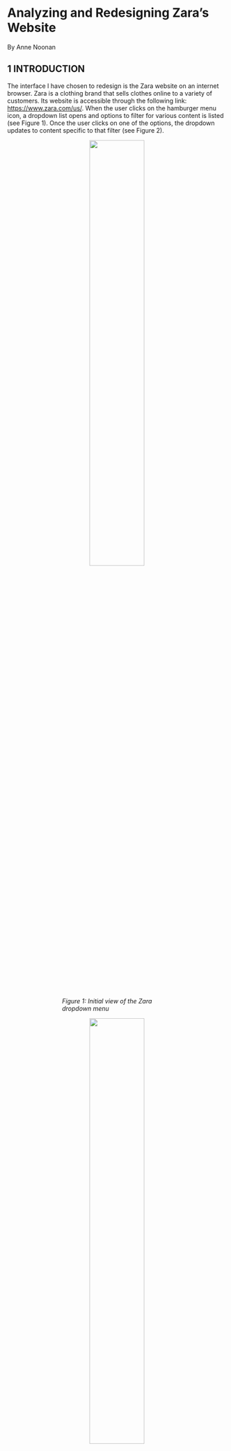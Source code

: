 # Analyzing and Redesigning Zara’s Website
By Anne Noonan

## 1 INTRODUCTION 

The interface I have chosen to redesign is the Zara website on an internet browser.
Zara is a clothing brand that sells clothes online to a variety of customers. Its
website is accessible through the following link: https://www.zara.com/us/. When
the user clicks on the hamburger menu icon, a dropdown list opens and options
to filter for various content is listed (see Figure 1). Once the user clicks on one of
the options, the dropdown updates to content specific to that filter (see Figure 2).

<p align="center" ><img src="./resources/sidebar1.png" style="  display:block;margin-left: auto;margin-right: auto;width: 50%;"></p>

<p><em style="  display:block;margin-left: auto;margin-right: auto;width: 50%;">Figure 1: Initial view of the Zara dropdown menu</em></p>

<p align="center" ><img src="./resources/sidebar2.png" style="  display:block;margin-left: auto;margin-right: auto;width: 50%;"></p>

<p align="center" ><em style="  display:block;margin-left: auto;margin-right: auto;width: 50%;">Figure 2: View of the Zara dropdown menu when the user clicks a
filter (in this example, the user clicked the filter for “WOMAN”</em></p>

## 2 INITIAL NEEDFINDING

To gather more information about what possible improvements can be made to
the content filtering option of the Zara website interface, the following problem
space and user types need to be explored. Interviews will be conducted with several participants and the product reviews of the application will be reviewed
to further understand these users’ needs from the context of this problem space.

### 2.1 PROBLEM SPACE

Users, particularly those who are conducting online shopping for clothing, require
the ability to filter for relevant content. Whether they wish to filter by gender, age,
or fashion line, users are inundated with the many items available for sale on
Zara’s website. Therefore, the ability to dynamically filter to display content
relevant to their search is vital to them being able to browse, select, and purchase
clothes with the best experience possible.

Several issues exist with the current design of Zara’s website. The words in the
dropdown menu overlap the images displayed on screen making the filters
difficult to read, the words within the dropdown menu are small and difficult to
read relative to the rest of the content displayed on the page, et cetera. However,
the main issue is that the spacing between filters and the overall layout of the menu
is confusing for users to understand how the filters are sorted. Also, upon selecting
filters, it is difficult to determine what filters are being applied to the content
displayed on screen. The target domain is to enable users to understand the filters
available to them, understand filters applied to the displayed content currently,
and dynamically adjust them as their shopping needs evolve.

### 2.2 USER TYPES

In the United States alone, 69% of the population has shopped online and 25%
shop online at least once per month (Ouellette, 2021). Most of these shoppers (59%)
bought clothing items (Ouellette, 2021). Men and women equally shop online
(Smith, 2015). In terms of age, millennials (age 18 – 34) spend more money online
than any other age group but also, one in four shoppers in the US is over the age
of 55 (Smith, 2015). Therefore, given these statistics, the age population of users to
be surveyed is anyone over the age of 18 and there will be no gender isolated for
this project. In terms of motivations, these users are interested in browsing and
potentially buying clothing related items online through a browser from Zara.
They may have varying levels of expertise with technology, but overall, they are expert shoppers (meaning they have shopped frequently for items in the past, whether that be online or in brick-and-mortar stores).

### 2.3 INTERVIEWS

I will interview five participants to understand the needs of users of Zara’s website. The interview will be semi-structured to enable further open-ended
exploration of this interface.

#### 2.3.1 SELECTING INTERVIEW PARTICIPANTS

In this exercise, I will select users who are at least 18 years old and who have purchased clothes online in the past, as they are proxy users for Zara’s website.
They will have experience in online shopping but not necessarily with Zara’s website, which will help target the needs of a novice user (as online shopping
should require no learnability). They were recruited through my family and friends.

#### 2.3.2 PERFORMING THE INTERVIEW

The interview will begin by asking how the participant like to filter for relevant clothing. To transition to the specific experience regarding Zara’s website, I will
ask them to navigate the Zara’s website for clothes relevant to them. I will take notes of what actions and particular filters they perform on the website to filter for content relevant to them. I then will ask them to reflect on their experience and what they particularly liked or disliked about the experience, particularly with
regards to filtering.

#### 2.3.3 INTERVIEW QUESTIONS

1. What websites do you typically use when online shopping for clothes?
2. What sort of “filters” do you use when you shop for clothing in brick-and-
    mortar stores?
3. What sort of filters do you prefer on online clothing shopping sites to
    ensure only relevant content is displayed?
4. What devices to you typically use to online shop?
5. When you online shop, what is typically going on around you?
6. Who are you typically shopping for?
7. How often do you adjust filters while browsing for clothes online?
8. Browse for clothes on Zara’s website for five minutes. What do you think
    of your experience, particularly with being able to find relevant content
    and, if used, being able to use filtering?

#### 2.3.4 DATA INVENTORY

The following is a data inventory of what the interview is attempting to address
and which interview question (IQ) maps to each data inventory item.

1. Who are the users? ( _IQ1, IQ2, IQ 5 , IQ 6 , & IQ 8_ )

    Users are men and women age 18 and older. They are motivated by
    efficiency—how can they find relevant clothes in a limited amount of time
    and use filters to expedite that experience. They may have varying levels
    of expertise with fashion terminology and with abilities (e.g., eye sight and
    focus).
2. Where are the users? ( _IQ 5_ )
    
    Typically, the user is at home, at work, or in social settings.
3. What is the context of the task? ( _IQ 1 , IQ4, IQ5, IQ6, & IQ7_ )
    
    The users are using their laptops, desktop, and phones to browse for
    content. They are typically shopping for themselves. They typically have a
    particular item in mind to purchase and do not browse for pleasure rather
    than with a goal.
4. What are their goals? ( _IQ2, IQ 3 , & IQ 6_ )
    
    To find clothing items that they are looking for in terms of cut, style, size,
    and price as efficiently as possible. They are motivated by convenience.
5. What do they need? ( _IQ2, IQ 3 , IQ 4 , IQ5, & IQ 6_ )

    An easy way to navigate the site and filter for relevant content. A smooth,
    simple layout so they can focus on the shopping task at hand
6. What are their tasks? ( _IQ7 & IQ8_ )

    Buy clothing relevant to them
7. What are their subtasks? ( _IQ7 & IQ8_ )

    Browse for relevant clothing. Compare relevant clothing. Select relevant clothing. Purchase relevant clothing.

#### 2.3.5 POTENTIAL BIASES

There are several sources of potential bias in this needfinding method. First, I
recruited from my family and friends so there is potential for social desirability
bias. I tried to mitigate this by trying to give them free reign of using the website
with limited prompting. However, I had to intercede to give instructions as the
homepage was not intuitive for filtering and browsing for content. In this regard,
there is a potential for confirmation bias as I am interceding in on their experience
on navigating through the website. I tried to be impartial to mitigate this and
enable them to choose freely between the search bar versus hamburger filtering
methods. There is also potential for recall bias because the initial questions
surround the user’s reflection on their previous experience. This is mitigated by
observing the user’s behavior in the eighth question of the interview. The last
potential bias is observation bias—the user may act differently given they are
being observed. This bias was difficult to mitigate.

### 2.4 PUBLIC REVIEW ANALYSIS

I reviewed both a summary from a UI/UX designer’s evaluation of online clothes
store websites and 100 online reviews of Zara through Trust Pilot (filtering those
that mention the website in the review).

#### 2.4.1 SUMMARY

Overall, the website is not responsive as it does not render well on a variety of
devices and window or screen sizes (Li, 2020). Predominantly, complaints about
the website focused upon the filtering and search capabilities of the website. Below
is a summarized list of findings:

- Filters for number of products to show per row do not work (Li, 2020)
- Missing breadcrumbs and list entirety of categories on side which is
    confusing (Li, 2020)
- Colors are written out rather than colored (Li, 2020)
- Cannot chose more than one filter (Li, 2020)
- App/website is not easy to navigate given poor filters. Users must
    extensively browse in order to find something they’re looking for ( _Zara is_
    _rated “bad” with 1.4 / 5 on Trustpilot_ 2021 )
- Website is not easy to use especially when using a phone ( _Zara is rated “bad”_
    _with 1.4 / 5 on Trustpilot_ 2021 )
- Landing page and difficulty in getting into the categories is difficult for
    searching ( _Zara is rated “bad” with 1.4 / 5 on Trustpilot_ 2021 )
- Scrolling through items is very difficult due to random popups, difficulty
    scrolling, uneven use of images, completely asymmetrical images.
    Scrolling is nearly endless ( _Zara is rated “bad” with 1.4 / 5 on Trustpilot_ 2021 )
- Navigating back to the filter menu takes you to another random item or
    page and doesn’t navigate the user back to where they were ( _Zara is rated_
    _“bad” with 1.4 / 5 on Trustpilot_ 2021 )
- Lack of variety of size filters ( _Zara is rated “bad” with 1.4 / 5 on Trustpilot_
    2021 )
- Size of text difficult to read, difficult to use for the visually impaired ( _Zara_
    _is rated “bad” with 1.4 / 5 on Trustpilot_ 2021 )
- Can’t sort search results ( _Zara is rated “bad” with 1.4 / 5 on Trustpilot_ 2021 )
- App is not intuitive to use ( _Zara is rated “bad” with 1.4 / 5 on Trustpilot_ 2021 )

#### 2.4.2 DATA INVENTORY

The following is a data inventory of what the interview is attempting to address.

1. Who are the users?

    Users are men and women age 18 and older. They are motivated by
    efficiency, particularly how easy it is to navigate the website
2. Where are the users?

    Worldwide
3. What is the context of the task?

    They particularly shop to buy rather than browse for content.
4. What are their goals?

    To find clothing items that they are looking for in terms of cut, style, size, and price as efficiently as possible. They are motivated by convenience.
5. What do they need?

    An easy way to navigate the site and filter for relevant content. A smooth,
    simple layout so they can focus on the shopping task at hand
6. What are their tasks?

    Buy clothing relevant to them
7. What are their subtasks?

    Browse for relevant clothing. Compare relevant clothing. Select relevant
    clothing. Purchase relevant clothing.

#### 2.4.3 POTENTIAL BIASES

The potential for response bias is the biggest source of possible bias for this
needfinding method. The overall score of Zara was 1.4/5, which is a negative score.
Those that are upset with the service of a company are more likely to write a
review, and as they are upset, the review is most likely to be negative. Also, as I
was reviewing the responses, there is potential that I am picking reviews that
confirm my own beliefs about the problem space (an example of confirmation
bias). To mitigate this, I tried to review every comment that mentioned the website
and then parsed them, making notes to ensure that each point was captured,
almost to the extent of including irrelevant information to this problem space.

### 2.5 SUMMARY OF FINDINGS

Most users use Amazon or Walmart when online shopping for clothes. Filters they
use between online shopping for clothes versus shopping in brick-and-mortar
stores. Users prefer to shop sales, by price, type of item, and brand. They shop by
convenience, both through phone, desktop, and laptop. They are typically focused
on their task, or shopping while at work or school. They adjust filters when content
displayed is not relevant. They typically shop for themselves or their family. They
used the search bar moreso than the hamburger but had difficulty finding where
to search for content. The spacing is very important, and visually impaired people
have difficulty using the search and filtering functionality, implying there is room for improvement for font size, color, and spacing. Navigating the website is
difficult, particularly for reversing through navigation. Their needs are as follows,
which include improvements to the existing interface rather than new features:

- Inclusive design for the visually impaired
- Ability to understand filters and apply them as needed
- Ability to revert filter settings
- Flexibility of filtering methods

## 3 HEURISTIC EVALUATION

There are nine basic principles of usability involved in a heuristic evaluation
(Nielsen & Molich, 1990). They are as follows: simple and natural dialogue, speak
the user’s language, minimize the user’s memory load, be consistent, provide
feedback, provide clearly marked exits, provide shortcuts, good error messages,
and prevent errors. Zara’s filtering interface will be evaluated against these
principles.

### 3.1 SIMPLE AND NATURAL DIALOGUE / SPEAK THE USER’S LANGUAGE

To some extent, the language used on Zara’s website is **simple** and natural,
following the user’s language. However, there are deviances that vary enough to
confuse the user. This includes use of phrases such as “Zara Srpls,” “Co-ord sets,”
“Join life collection,” “Zarattribute,” “Zara Origins,” and “Zaraseries.” These
phrases are not intuitive to the user, as the differences between these “collections”
or filters in the dropdown are nuanced and not natural words or spellings to
indicate to the user what these collections or filters mean.

### 3.2 MINIMIZE THE USER’S MEMORY LOAD

When the user clicks a filter in the drop down, the menu disappears, and the user
must click the dropdown menu again to see what filters are selected in terms of
categories. While the users’ selections are saved thus minimizing the user’s
memory load, they are not immediately aware or reminded of what current
categorical filters are applied until clicking on the dropdown.


### 3.3 BE CONSISTENT

There are two predominant issues with **consistency**. One is the lack of simple and
natural language—the words that the user encounters as categorical filters are not
intuitive to the user as they are not consistently used in any context outside of the
Zara website/company.

The other issue is the lack of consistent spacing and sorting of categories in the
dropdown menu. There is a parent category, “Collection,” which contains several
subcategories such as Party, Fall Must Haves, and Best Sellers, as well as categories
such as Pants, Jeans, Suits, Shoes, Bags, etc. One would argue that these categories
are not mutually exclusive nor consistent. Under Fall Must Haves, there are pants,
jeans, sweaters, etc. Jeans are a type of Pants, but they are separate categories, yet
jeans are included in the Pants category. The main issue here is that the filters are
confusing with their lack of consistency of exclusivity. It’s not consistent with what
the user understands that categorical filter to mean according to their experience
and it is not consistent within the Zara dropdown either. One would argue that
Jeans are not a collection, but that Party is. Therefore, categories aren’t consistent
and make selection difficult for the user. Also, there’s the issue that collections are
listed in the dropdown outside of the Collections parent, such as Studio Collection,
Zara Origins, and Charlotte Gainsbourgh Collection as well as categories being
listed both under the Collections parent as well as on their own, such as Lingerie.

### 3.4 PROVIDE FEEDBACK / GOOD ERROR MESSAGES / PREVENT ERRORS**

There is **limited feedback** provided within the context of the search bar which
increases the **gulf of evaluation** —how does the user know if their filters have been
applied in the way they predicted? When the user types in a search term, if the
word is included in a particular substring of a word, it will appear in a dropdown
menu. However, if it does not, there is not any suggestion for what might yield to
a user a successful search experience. It only shows the user that there are no
results. It does not suggest what filters are available to the user, although clearly,
there is a limited library of search terms available to the user, but this is not
indicated nor displayed in exhaustion. It encourages the user from typing in search
terms that do not exist and does not provide them the context of what filters would result in more search results. The screen does not show what filters are applied
unless the Filter option is open (checkmarks are displayed) or the dropdown menu
is displayed.

### 3.5 PROVIDE CLEARLY MARKED EXITS

When clicking the Search option, the user has no clear exit for how to exit this
screen. They must use the browser back buttons to navigate back to their previous
page, which does not necessarily take them back to their original view. However,
with the dropdown menu, there is a clear indication of how to exit the sidebar—
there is an “X” icon. With the Filters option, the user can unclick a checkmark to
remove the filter, which is a clearly marked exit. There is also no clear way to not
indicate a gendered filter.

### 3.6 PROVIDE SHORTCUTS

The site provides several shortcuts to the user—the dropdown, search bar, and
filters options. These all enable the user to apply filters in varying ways, which
provides the user shortcuts to filtering.

## 4 INTERFACE REDESIGN

The following is a card prototype of the interface redesign.

### 4.1 ZARA HOMEPAGE

The first card is a simplistic redesign of the Zara homepage (Figure 3). The
hamburger icon and the filter option, typically not immediately noticeable to
users, are eliminated. Only the Search option remains, yet it combines the abilities
of the eliminated dropdown categorical menu and the filter options, as will be
clear in Card 2.

<p align="center" ><img  src="./resources/redesign.png" style="  display:block;margin-left: auto;margin-right: auto;width:90%"></p>

<p align="center" ><em style="  display:block;margin-left: auto;margin-right: auto;width: 90%;">Figure 3: Card 1, Card 2, and Card 3, the redesigned Zara homepage, redesigned Zara search page, and redesigned Zara search results page</em></p>

### 4.2 SEARCH / FILTER PAGE

The second card is a near-total redesign of the Zara search view (Figure 3). There
are three sections: filters, applied, and recent. In the filters section, there are
dropdown menus for Collections, Type, Gender, Age, and Size. The user has the
option of adding as many or as few filters as they wish, and filters are categorized
for them into those five buckets. The dropdowns enable the user to see what
options for filtering are available to them using the dropdown menus for each
subsection of filter types.

In the applied section, the user can see what filters are currently being applied.
They can eliminate those filters by clicking the “X” icon on the relevant filter tag.
They can also see under which category that filter belongs as well, in case they
want to add additional filters that are similar.

In the Recents section, the text is grey so the user visually can see that the filters
are not being applied currently. They understand that these are filters that have
been recently applied in the past in their relevant categories. The user can delete
them from the Recents category if they wish by clicking the “X” icon on the
relevant tag.


### 4. 3 SEARCH RESULTS PAGE

The third card is a subtle redesign of the Zara search results page (Figure 3). It lists
the filters that are applied at the top of the screen and allows the user to eliminate
the filter as they wish by clicking the “X” icon on the filter tag. The page will
dynamically load and adjust the displayed content based on the user’s actions. If
the user wishes to add additional tags or return to the search page to edit their
selections, they can do so by clicking the “Adjust Search” option.

## 5 INTERFACE JUSTIFICATION 

This interface redesign addresses many of the requirements as outlined in the
needfinding exercise and the heuristic evaluation.

### 5 .1 FULFILLING THE NEEDFINDING REQUIREMENTS

This interface redesign addresses many of the requirements as outlined in the
needfinding exercise with the following:

**Requirements and How They'll Be Addressed:**
1. Inclusive design for the visually impaired the font size is larger, and shapes are used to more clearly display applied filters
2. Ability to understand filters and apply them as needed
3. Filters have been simplified/grouped together for clarity and sorted into relevant categories for the user to better understand their meaning
4. Ability to revert filter settings The user is provided with multiple means of removing filter settings both with the “X” buttons in the filter tags as well as the “Adjust Search” button
5. Flexibility of filtering methods The search parameters are saved, and the user can adjust the search parameters with the “Adjust Search” button. Also, the user can apply multiple filters such as multiple collections if they wish

### 5.2 ADDRESSING FINDINGS IN THE HEURISTIC EVALUATION

In the heuristic evaluation, multiple positive and negative aspects of the interface
were noted. This prototype addresses those principles outlined in the evaluation.

#### 5.2.1 SIMPLE AND NATURAL DIALOGUE / SPEAK THE USER’S LANGUAGE

The filters have been **simplified** to consolidate similar filters into a grouped filter,
such as Pants and Jeans and Knitwear, Hoodies, and Sweatshirts, etc. This makes
the mappings of filters more intuitive for the user. Also, in case the user is a fan of
shopping by collection and like the new-age language of collections such as “Zara
Srpls” and “Zarattribute,” they can now filter by whichever collections they wish
with the collections categorical filter. The user can now understand that these are
collections rather than puzzle at what that filter could possibly mean. This is
addressed through the concept of mapping.

#### 5.2.2 MINIMIZE THE USER’S MEMORY LOAD

When the user decides which filters they wish to apply, the filters applied are
displayed at the top of the screen of their search results page and saved in case
they decide to adjust the search parameters and return to the filtering/search page.
Also, the Recents section on the filtering/search page helps the user remember
filters they’ve used in the past and which categories they were under, in case they
wish to revisit those filters. This **minimizes the user’s memory load** in trying to
remember which filters are applied and which filters they’ve applied in the past.


#### 5.2.3 BE CONSISTENT

The categorical filters have been addressed in 5.2.1. The re-sorting and
categorization of these filters help the user to have a **consistent** filtering experience
that they’ve had on other online clothing store sites.

The other issue regarding lack of consistent spacing and sorting of categories in
the dropdown menu have been addressed with the structuring design principle.
The user understands moreso what the parent category relationship of each filter
is by the category listed above the relevant dropdown of children filters. The
inconsistent spacing has been eliminated. Also, by sorting filters into relevant
categories, users can better understand what the function of each filter does. Their
mutual exclusivity of filters is addressed because the user can now use multiple
filters at once to tailor their search results. If they wish to view the Fall Must Haves
collection and particularly, only pants, they can apply those filters. Also, the user
can access all filtering requirements from a single page, rather than have three
options of using a hamburger icon/sidebar menu, a search bar with limited key
terms, and another filters button. Everything has been consolidated to make the
user’s experience consistent.

#### 5.2.4 PROVIDE FEEDBACK / GOOD ERROR MESSAGES / PREVENT ERRORS

Originally, the lack of **feedback** increased the **gulf of evaluation** for users as if
they used the search bar, the library of key terms was limited to a select few, and
essentially a limited subset of the library is displayed to the user given they type
in a few characters. To prevent the user from searching for a filter that doesn’t
exist, the user is now aware of what filters do exist using dropdown menus that
display to the user all options available for them to filter. This prevents the user
from making an error/mistake of typing in a filter that is not supported by Zara.

A positive of the interface, however, was that this search screen did show which
filters are applied, but only when the Filter option is open (checkmarks are
displayed) or the dropdown menu is displayed. That is addressed via tags on the
search results page as well as on the filter/search page in the Applied section.


#### 5.2.5 PROVIDE CLEARLY MARKED EXITS

The user now has a clear path for exiting the search parameters page and not
applying their changes with the “X” button on the top left of the page. The user
can also alternatively press submit and their changes to the filters will be applied
and saved in case they wish to return to the page to adjust them. There are also
more inclusive filters and enable the user to select a gendered / size filter if they
wish, but these filters are not assumed as they were in the original design.

#### 5.2.6 PROVIDE SHORTCUTS

The site already provides several shortcuts to the user—the dropdown, search bar,
and filters options. These all enable the user to apply filters in varying ways, which
provides the user shortcuts to filtering. While this functionality has been
simplified into a single search/filtering page now which would limit the number
of shortcuts, more shortcuts are applied by allowing the user to exit the filtering
page without saving changes and remove filters dynamically while reviewing the
search results.

## 6 EVALUATION PLAN

### 6.1 PROCESS

The prototype will be evaluated via a qualitative evaluation using an interview.
The participants will be my colleagues from work and my family, due to ease of
proximity and their user type similarity to those focused upon in the needfinding
exercise. They will be recruited through text message. I will interview 3-5 people.
The interviews will be conducted virtually and in-person. For virtual interviews,
the link to the Zara site will be sent via email along with an image of the card
prototype as displayed in section 4. First, I will ask the user to use the Zara website
to browse for clothing for about 2 – 5 minutes. Then, I will ask them about their
experience using the site. Then, I will ask them to review my prototype. I will ask
them to guide me through their thoughts on the process and cards of the
prototype. I then will ask them for their final feedback regarding the prototype
and ask them if it fulfills the requirements outlined in section 2.5. All sessions will be recorded through audio on my phone and I will take notes on visually what is
happening.

This interview is semi-structured to enable the user to guide me through their thought process and what they believe is important in terms of the prototype and if additional needfinding or redesigns are necessary for the interface. Questions I plan on answering include:

1. Do you find the interfaces easy to navigate?
2. Are you able to understand filters and apply them as needed?
3. Are you able to dynamically revert and change filter settings?
4. What options for filtering are available and do you find them sufficient?

### 6 .2 DATA INVENTORY / REQUIREMENTS

The four questions listed at the bottom of section 6.1 address the requirements of:

1. Inclusive design for the visually impaired
2. Ability to understand filters and apply them as needed
3. Ability to revert filter settings
4. Flexibility of filtering methods

While this exercise will probably not provide answers to some of the data
inventory questions such as who or where the users are, special attention will be
paid to the environment in which they are conducting the interview as to
understand the context of their task. In asking them question 4 in section 6.1, I will
better understand what their goals and needs are while they provide context as to
the sufficiency to which the options satisfy them. I will make note of what their
tasks and subtasks are while observing them use Zara’s website and noting their
comments on the prototype.

### 6.3 POTENTIAL BIASES

There are a few sources of potential bias in this evaluation plan. First, I recruited
from my family and friends so there is potential for social desirability bias. I tried
to mitigate this by trying to give them free reign of using the website with limited
prompting and also by preparing my structured questions in advance. There is also potential for recall bias because the initial questions surround the user’s
reflection on their previous experience. This is mitigated by observing the user’s
behavior as well as asking them about their experience immediately after using
the interface in question. The last potential bias is observation bias—the user may
act differently given they are being observed. This bias is difficult to mitigate given
how unnatural the virtual interviews can be.

## 7 EVALUATION EXECUTION

Overall, four participants took part in the evaluation exercise. The raw results
(notes) from the investigation are included in Appendix 9.2.

### 7.1 REFLECTION

The sessions went well, but because they were all conducted virtually, there were
at times technical difficulties/issues with tech fluency on behalf of the participants
and the video conferencing software. In the future, in-person interviews would be
preferred to mitigate any tech/tech fluency issues. All the sessions were the
essentially same and followed the same structure, except for asking some
clarifying questions where necessary and answering questions that the
participants asked or giving them additional clarification on an interface.
Organizationally, the same flow would be followed. One change would be to
include a bit more context to the participants initially on what a card prototype is
and how it works so that more relevant feedback can be collected more efficiently.
Also, designing and using a higher fidelity prototype design could enable the
users to be able to interact with the site so that the comparison between the Zara
website and the prototype are clearer. Many participants were confused and could
not get a feel for the site because of the lack of interactivity of the prototype.

### 7.2 SUMMARY

The raw results are included in Appendix 9.2. Participant 1 was not a fan of the
original Zara interface in that the filters did not work as expected (e.g., the jeans
filter did not just show denim pants but also showed denim backpacks and other
irrelevant results). They did not like that the site assumed certain filters, particularly around gender. Also, the interface did not reveal which filters were
available to them and they had difficulties navigating categories. For the
prototype, they were confused about age filter. They understood mappings better
between filters due to the parent category and liked the ability to save searches
and navigate the site. They liked the dynamic filter adjustment on the results page
and wished for more subfilters.

Participant 2 thought the Zara interface was easy to navigate but wasn’t a fan of
how some filters were assumed by the site (gender). They thought the prototype’s
inclusion of the collections filter was confusing and didn’t like the age and size
filtering. Dynamic adjustment of filters/subfilters available to them would be ideal.

Participant 3 did not like that the Zara site did not have intuitive filters and often
could not come up with filter combinations that would allow them to receive more
than zero results so they found it difficult to find what they were looking for. The
flow of the prototype wasn’t consistent with their experience filtering for clothes
on other online sites and did not like or understand the age filter.

Participant 4 thought the prototype filters page is overwhelming and would prefer
if it was all collapsed into a list with subfilters. They liked the inclusion of recent
history on the filtering page.

### 7.3 ANALYSIS

The main takeaways for improving the interface based on the feedback given from
the interviews is as follows:

1. Consistency with the user’s experience – the user would prefer to have the hamburger icon with a dropdown of all filters
2. Mapping – age and collections were not filters easily understood or liked
    by many of the participants. These should be eliminated as filters
3. Funneling search – the users would prefer to have search results funneled
    (i.e., relevant subfilters appear after a parent filter is clicked, care less about
    the board search categories and more for how to tailor the results to be
    most relevant to what they’re looking for, want irrelevant filters to
    disappear, particularly if they won’t reveal any search results)


The feedback regarding the consistency surprised me because I thought the users
would value the transparency of what filters are available to them in this prototype
over the assumed filtering currently done by Zara’s website. Instead, they wanted
a mix of consistency that enables specificity for a better user experience. I did
expect feedback regarding the mappings—I tried to improve them incrementally
from what the mappings were in the initial design of Zara’s website, but overall,
users were just not a fan of the categories of Age and Collections.

### 7. 4 CHANGES TO MAKE IN THE NEXT ITERATION

In another round of prototyping and evaluation, I would eliminate the categories
of Age and Collections as they were filters not liked or well understood by the
participants in the evaluation exercise. I also would redesign the prototype to be a
dropdown bar and eliminate the search bar entirely from the front page. I then
would investigate through additional needfinding exercises (particularly focus
groups) around what parent categories and subcategories they’d like to see in the
dropdown menu, and I would allow for better, funneled filtering within the
dropdown menu. I would keep the tags on the search result page so the user has
less cognitive load and can dynamically adjust filters on the search results page as
this was a feature liked by the participants.

Overall, for the prototype, it was somewhat a success when these results are
compared against the requirements initially set by the needfinding exercise. There
was no critical feedback given for the improving the experience for the visually
impaired, therefore, this requirement was satisfied. However, the filters of age and
collections weren’t easy for users to understand, so these should be eliminated to
accomplish the requirement of “easily understood filters.” The participants
understood how to revert filter settings successfully and liked the flexible filtering
methods.


## 8 REFERENCES

1. Ouellette, C., Published by Coral Ouellette Coral Ouellette is a writer who specializes in digital marketing and affiliate marketing. In her spare time, Ouellette, P. by C., & Coral Ouellette is a writer who specializes in digital marketing and affiliate marketing. In her spare time. (2021, January 6). Online shopping statistics you need to know in 2021. OptinMonster. Retrieved December 5, 2021, from https://optinmonster.com/online-shopping-statistics.
2. Smith, C. (2015, February 23). The surprising facts about who shops online and on Mobile. Business Insider. Retrieved December 5, 2021, from https://www.businessinsider.com/the-surprising-demographics-of-who-shops-online-and-on-mobile-2014-6.
3. Li, M. (2020, May 5). Design evaluation of three popular fashion websites - H&M, Levi's, Zara. Medium. Retrieved December 5, 2021, from https://medium.com/@meijie92/design-evaluation-of-three-popular-fashion-websites-h-m-levis-zara-36b0e6fe81f1.
4. Zara is rated "bad" with 1.4 / 5 on Trustpilot. Trustpilot. (n.d.). Retrieved December 5, 2021, from https://www.trustpilot.com/review/www.zara.com.
5. Nielsen, J., & Molich, R. (1990). Heuristic evaluation of User Interfaces. Proceedings of the SIGCHI Conference on Human Factors in Computing Systems Empowering People - CHI '90. https://doi.org/10.1145/97243.97281

## 9 APPENDIX

### 9 .1 INTERVIEW RESULTS

#### 9.1.1 PARTICIPANT ONE RESPONSES

1. What websites do you typically use when online shopping for clothes?
    _Amazon._
2. What sort of “filters” do you use when you shop for clothing in brick and
    mortar stores?
    _Size, not so much brand. Also by type, meaning blue jeans, formal long sleeve_
    _shirts._
3. What sort of filters do you prefer on online clothing shopping forums to
    ensure only relevant content is displayed?
_Same as in brick and mortar stores, but I never have luck with that. Typically have irrelevant content after about four results. First results are sponsored content and are irrelevant, the rest are somewhat relevant. If the sponsored results are irrelevant, then usually the rest of the experience is irrelevant and unsatisfying._
4. What devices to you typically use to online shop?
    _My phone for browsing in bed and your personal computer (laptop) in my living_
    _room for actual purchasing._
5. When you online shop, what is typically going on around you?
    _I online shop while working._
6. Who are you typically shopping for?
    _Myself._
7. How often do you adjust filters while browsing for clothes online?
    _Not often. I usually only shop for one thing at a time._
8. Browse for clothes on Zara’s website for five minutes. What do you think
    of your experience, particularly with being able to find relevant content
    and if used, being able to use filtering?
    _Spends lots of time looking around. Uses the search bar. Can’t find a lot of options._
    _Chooses jeans and then must add filter for men’s jeans. There’s a “filters” button_
    _which lets allows you to add filters (size, etc.). Unsure of what joins life is._
    I guided the participant to the hamburger icon to try to see their experience
    there
    _I couldn’t find it right away. Unsure of what special prices are. 500 errors on the_
    _website._
9. Hamburger experience
    _Hard to know what collections is and what the order is. Alphabetical would make_
    _more sense. No scroll bar. Huge gaps between sections. It could be better with_
    _spacing—poor spacing between words but huge gaps. Lots of distractions—huge_
    _white spacing and moving pictures and very small font. Able to navigate backward_
    _through the menu. Able to get to where he needed to be. Filters move when clicked_
    _and relationship with bottom items move unintuitively so relationship between_
    _parent and children filters is confusing._


#### 9.1.2 PARTICIPANT TWO RESPONSES

1. What websites do you typically use when online shopping for clothes?
    _Amazon and Walmart_
2. What sort of “filters” do you use when you shop for clothing in brick and
    mortar stores?
    _Something that’s not expensive. Size._
3. What sort of filters do you prefer on online clothing shopping forums to
    ensure only relevant content is displayed?
    _T-shirt. Price. Rating. Size. Do not filter for types of clothes or by gender_
4. What devices to you typically use to online shop?
    _Phone, laptop, desktop, and sometimes an iPad. Convenience motivates which_
    _devices used (easier to boot up iPad than computer). Phone has social media links._
    _Phone has capability to scan bar codes in store._
5. When you online shop, what is typically going on around you?
    _Chaos—online shopping while socializing or at school_
6. Who are you typically shopping for?
    _My family members and myself_
7. How often do you adjust filters while browsing for clothes online?
    _If I’m shopping for one thing and the results aren’t relevant, I’ll use additional_
    _filters_
8. Browse for clothes on Zara’s website for five minutes. What do you think
    of your experience, particularly with being able to find relevant content
    and if used, being able to use filtering?
    _Used the search bar and searched for sweaters. The filter assumed she was female._
    _Photos all look different with strange postures and backgrounds so it is difficult to_
    _compare actual clothing and fit. Colors are strange words and don’t make sense_
9. Hamburger experience
    _The dropdown menu is very squished. Due to layout of the overall website, it did_
    _not look like all content was displayed. Liked the view size option. Spacing when_
    _filters are applied—there are awkward spacings between filters, can evenly space_
    _and expand and push filters around. Didn’t know that they were filters due to_
    _confusing “Filters” button on the website._


#### 9.1.3 PARTICIPANT THREE RESPONSES

1. What websites do you typically use when online shopping for clothes?
    _Kohls_
2. What sort of “filters” do you use when you shop for clothing in brick and
    mortar stores?
    _Style (is it something I’m going like), price, size_
3. What sort of filters do you prefer on online clothing shopping sites to
    ensure only relevant content is displayed?
    _Same as brick and mortar_
4. What devices to you typically use to online shop?
    _Desktop_
5. When you online shop, what is typically going on around you?
    _Nothing—totally focused on the task_
6. Who are you typically shopping for?
    _Myself_
7. How often do you adjust filters while browsing for clothes online?
    _As needed—with shoes, you adjust based on that, versus if you context switch for_
    _pants size_
8. Browse for clothes on Zara’s website for five minutes. What do you think
    of your experience, particularly with being able to find relevant content
    and, if used, being able to use filtering?
    _Zoomed in on interface and had difficulty finding icons that enabled filtering. Had_
    _difficulty navigating the website. Searched for coats for men once guided to the_
    _hamburger icon or search bar. Looked at styles. Understood the spacing and_
    _organization of the menu but had an issue understanding organization of_
    _collections when subsection category filter was clicked into. Print was light and_
    _hard to see and categories looked redundant._

#### 9.1.4 PARTICIPANT FOUR RESPONSES

1. What websites do you typically use when online shopping for clothes?
    _Amazon, Walmart, Nike, and Target_
2. What sort of “filters” do you use when you shop for clothing in brick and
    mortar stores?
    _Sweatpants, jeans, shirts, and blouses_
3. What sort of filters do you prefer on online clothing shopping sites to
    ensure only relevant content is displayed?
    _Women, shirts, underwear, pants, etc._
4. What devices to you typically use to online shop?
    _Chromebook and cell phone. Chromebook when in school and phone when_
    _convenient from Chromebook_
5. When you online shop, what is typically going on around you?
    _Shop alone and bored_
6. Who are you typically shopping for?
    _Myself_
7. How often do you adjust filters while browsing for clothes online?
    _Occasionally, when browsing the list of categories and when results aren’t relevant_
8. Browse for clothes on Zara’s website for five minutes. What do you think
    of your experience, particularly with being able to find relevant content
    and, if used, being able to use filtering?
    _Used search bar initially and clicked on “Tops” which was listed as a popular_
    _category. Didn’t understand some category names in the hamburger icon when_
    _directed to use it. Clicked through hoodies. Liked minimalistic aesthetic but the_
    _print was too small_

#### 9.1.5 PARTICIPANT FIVE RESPONSES

1. What websites do you typically use when online shopping for clothes?
    _Amazon, Sams, and Walmart_
2. What sort of “filters” do you use when you shop for clothing in brick and
    mortar stores?
    _Sale, size, and brand_
3. What sort of filters do you prefer on online clothing shopping sites to
    ensure only relevant content is displayed?
    _Sale, size, and brand_
4. What devices to you typically use to online shop?
    _Phone and desktop_
5. When you online shop, what is typically going on around you?
    _Alone, focused on the task_
6. Who are you typically shopping for?
    _Myself and my family_
7. How often do you adjust filters while browsing for clothes online?
    _Often, gender, size, brand, and then price is typically the order in which filters are_
    _applied_
8. Browse for clothes on Zara’s website for five minutes. What do you think
    of your experience, particularly with being able to find relevant content
    and, if used, being able to use filtering?
    _Could not initially find where to filter for content. Went to search bar but would_
    _have used hamburger if she saw it initially. Did not like how models aren’t_
    _inclusive and advertising is distracting. Hamburger menu was inituitive and_
    _made sense_

### 9.2 EVALUATION RESPONSES
#### 9.2.1 PARTICIPANT ONE 

- Observation using the Zara website
    - Clicks on the search bar
    - Types in jeans, clicks enter button 
    - Mens jeans appear
    - Scrolls through for several minutes
    - Makes comment on fish eye lens image of one of the pairs of jeans
- How was your experience?
    - Alright, when you search for jeans, tough to see jackets and backpacks—not exactly relevant but guess it makes sense
    - No caption on some of the images
    - Some of the pictures are a bit weird given how the model poses to advertise the clothes — not sure of what is being advertised at times
    - Interesting items like denim portfolio and oil
    - Selection is okay
- Do you find the interfaces easy to navigate?
    - The search bar could be bigger. Filters could also be bigger. Got lucky that the filter was filtering on mens which is what he would have been looking for.
- Are you able to understand filters and apply them as needed?
    - Didn’t even really find the filters— jeans was already there
    - Didn’t understand what filters were available to him before search, unsure if he had to wait till it was populated or until he had to wait for a search
- Are you able to dynamically revert and change filter settings?
    - Yes, had issues navigating home and what that meant, not sure how these items are classified as home
    - Easy to switch filters
    - Better if filters were available to you in addition to those— assume they all come in the same size
- What options for filtering are available and do you find them sufficient?
    - You have the sub filters and another filters button
    - Pretty intuitive but tough to see
    - What is a medium if pants are typically measured by waist and leg length?
- Prototype
    - Guide me through their thoughts on the process and cards of the
       prototype
    - Square image, unsure of what that is
    - Would click the search button
    - Would direct him to the filters page to customize the search
    - Collections
    - For collections in the dropdown
    - Type - type of clothes you’re looking for
    - Gender - gender
    - Age - how you see it? Department store, men, women, etc.
    - Size - same but breaks it out by size of the waist or length of the pant
    - These are filters and results, can scroll up and down for what items you want
- Final feedback
    - No feedback, likes that it prompts you to filter rather than freeform
       text search
    - Can you save your searches? Would be good to have this feedback
    - Do you find the interfaces easy to navigate?
    - Yes much easier than the other one
- Are you able to understand filters and apply them as needed?
    - Can’t interact with the interface but easy to understand if able to
       click and if they coincide with the parent header
- Are you able to dynamically revert and change filter settings?
    - Assume yes — with the adjust your search button and the tags have
       “x”s that allow you to cancel them
    - To add you can click adjust search and click refresh
- What options for filtering are available and do you find them sufficient?
    - Helpful can use collections to adjust the search
    - Maybe instead of collections it would be helpful to have what the
       collection is right away — good to see the department or thing
       you’re looking for, funneling your search into relevant
       subcategories
    - Can further sub filter into type and etc.

#### 9.2.2 PARTICIPANT TWO

- Observation using current Zara website
    - Clicked on the mens on the side bar menu
    - Clicked on icon for picture
    - Fall and winter trail hiking collection came up
    - Clicked on it again to get info about the particular outfit
    - Dropped down into what it would be paired with
- How was your experience?
    - Overall
    - Pretty easy
- Do you find the interfaces easy to navigate?
    - Yes
- Are you able to understand filters and apply them as needed?
    - Only thing he filtered was men, and the one item came up because
       I had an interest in it, broke it down into coordinated ensemble
    - If I didn’t, this would be an issue for navigating
- Are you able to dynamically revert and change filter settings?
    - Yes pretty fluidly
- What options for filtering are available and do you find them sufficient?
    - You can filter on the site by style, fabric, collections, etc.
- Prototype
    - Guide me through their thoughts on the process and cards of the
       prototype
    - Had issues understanding the prototype
    - Probably skip collections and go into an item,
    - Go to gender, then type,
    - To change filters apply, return back to the previous screen and hone
       in on something more specific
- Final Feedback
    - No
- Do you find the interfaces easy to navigate?
    - Tough to understand if it is usable because it is a picture — doesn’t
       like the image placeholder on the first page. Doesn’t know where
       to go there
- Are you able to understand filters and apply them as needed?
    - Yes
- Are you able to dynamically revert and change filter settings?
    - Could do that easily
- What options for filtering are available and do you find them sufficient?
    - Age and size are not needed for filters
    - On the filters page, once I go into gender, some of the things could be adapted or not needed, like there shouldn’t be lingerie, it should dynamically filter
    - Non-binary is an unnecessary filter, instead of non-binary, say unisex or all

#### 9.2.3 PARTICIPANT THREE

- Observation using current Zara website
    - See a young girl in a golden dress. See prompt for man at the side.
    -  Go to the hamburger icon. Click woman filter. Hoodies and sweater
    -  shirts filter. Color blue. Filters again— hoods- for details. No products were found. Have to go back and remove- hood and click see more to remove the hood. They don’t have- oversized. They only cater towards skinny women which is upsetting. xx-large. None.
- How was your experience?
    - Discouraging.
- Do you find the interfaces easy to navigate?
    - Yeah
- Are you able to understand filters and apply them as needed?
    - Yes
- Are you able to dynamically revert and change filter settings?
    - Yes
- What options for filtering are available and do you find them sufficient?
    - Color, detail size and price and collection
- Prototype
    - Guide me through their thoughts on the process and cards of the
       prototype
    - Envelope, search, and then the little envelope.
    - Hit my gender, type, and size. Wouldn’t use age.
- Final feedback
    - Like the previous one better- more what im used to. More
       comfortable with the previous interface. Comfortable with the
       hamburger icon
- Do you find the interfaces easy to navigate?
    - Yes
- Are you able to understand filters and apply them as needed?
    - Yes
- Are you able to dynamically revert and change filter settings?
    - Yes
- What options for filtering are available and do you find them sufficient?
    - Can see more options
    - Confused about the age filter

**9. 2. 4 PARTICIPANT FOUR**

- Observation
    - Clicking x on the popup advertising to download the app,
       scrolling down the main page, click the hamburger menu —
       navigate to living room decor, clicked on first chair, reading
       contents, going back, click on another chair, scrolling through
       photos
- How was your experience?
    - Pretty good. They have scroll feature on the photos on mobile if
       you scroll down vs left right it will scroll the whole screen rather
       than the image
- Do you find the interfaces easy to navigate?
    - Yes
- Are you able to understand filters and apply them as needed?
    - Yes
- Are you able to dynamically revert and change filter settings?
    - Yes you can do size color and price
- What options for filtering are available and do you find them sufficient?
    - Size color and price of the current thing im on
    - Hamburger menu
- Prototype
    - Guide me through their thoughts on the process and cards of the
       prototype
    - Click search to bring up next page, go to collections and
       depending on the collection, the other filters will then be added
       on, ex home decor shouldn’t have gender and age and then click
       submit, on the results page, I would x one the tags or click adjust
       search


- final feedback
    - Filters page is overwhelming, is it that you click on the collection
       you want? Or does everything pop up at once. Would prefer they
       were collapsed menu on the side, to see the results on the side as
       you do it. Consolidate filters in one side bar menu
- Do you find the interfaces easy to navigate?
    - Yeah, like tags on the last page in case you want to easily X out of
       it
- Are you able to understand filters and apply them as needed?
    - Yeah
- Are you able to dynamically revert and change filter settings?
    - Yeah because you can click x on them in the last page and click
       adjust search
- What options for filtering are available and do you find them sufficient?
    - Options shown on the blueprint are main category of what you’re
       looking for and you can narrow by gender age and size, some of
       those categories don’t have those applicable subcategories
    - Recent history is nice, and then you have currently applied, you
       can add more, you can click x before you submit for your search
    - What is the filter Charlotte ...? — example of Zara collections


